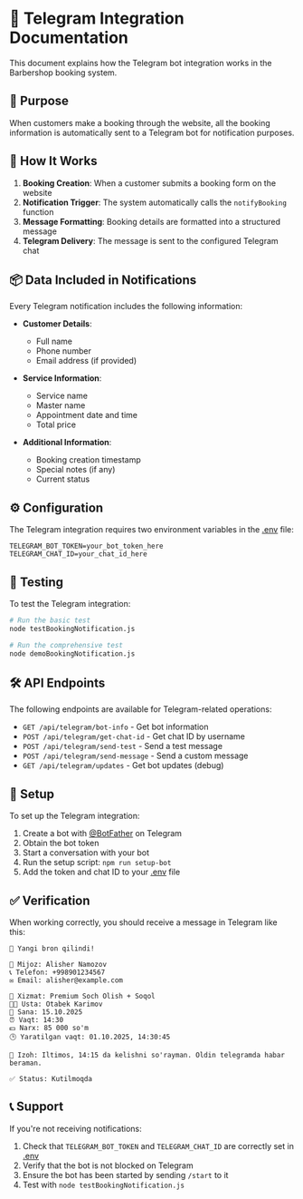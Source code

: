 # 📱 Telegram Integration Documentation


This document explains how the Telegram bot integration works in the Barbershop booking system.

## 🎯 Purpose

When customers make a booking through the website, all the booking information is automatically sent to a Telegram bot for notification purposes.

## 🔄 How It Works

1. **Booking Creation**: When a customer submits a booking form on the website
2. **Notification Trigger**: The system automatically calls the `notifyBooking` function
3. **Message Formatting**: Booking details are formatted into a structured message
4. **Telegram Delivery**: The message is sent to the configured Telegram chat

## 📦 Data Included in Notifications

Every Telegram notification includes the following information:

- **Customer Details**:
  - Full name
  - Phone number
  - Email address (if provided)
  
- **Service Information**:
  - Service name
  - Master name
  - Appointment date and time
  - Total price
  
- **Additional Information**:
  - Booking creation timestamp
  - Special notes (if any)
  - Current status

## ⚙️ Configuration

The Telegram integration requires two environment variables in the [.env](file:///C:/Users/Acer/Desktop/barbersayt/backend/.env) file:

```
TELEGRAM_BOT_TOKEN=your_bot_token_here
TELEGRAM_CHAT_ID=your_chat_id_here
```

## 🧪 Testing

To test the Telegram integration:

```bash
# Run the basic test
node testBookingNotification.js

# Run the comprehensive test
node demoBookingNotification.js
```

## 🛠 API Endpoints

The following endpoints are available for Telegram-related operations:

- `GET /api/telegram/bot-info` - Get bot information
- `POST /api/telegram/get-chat-id` - Get chat ID by username
- `POST /api/telegram/send-test` - Send a test message
- `POST /api/telegram/send-message` - Send a custom message
- `GET /api/telegram/updates` - Get bot updates (debug)

## 📝 Setup

To set up the Telegram integration:

1. Create a bot with [@BotFather](https://t.me/BotFather) on Telegram
2. Obtain the bot token
3. Start a conversation with your bot
4. Run the setup script: `npm run setup-bot`
5. Add the token and chat ID to your [.env](file:///C:/Users/Acer/Desktop/barbersayt/backend/.env) file

## ✅ Verification

When working correctly, you should receive a message in Telegram like this:

```
🎉 Yangi bron qilindi!

👤 Mijoz: Alisher Namozov
📞 Telefon: +998901234567
✉️ Email: alisher@example.com

💈 Xizmat: Premium Soch Olish + Soqol
🧑‍🔧 Usta: Otabek Karimov
📅 Sana: 15.10.2025
⏰ Vaqt: 14:30
💵 Narx: 85 000 so'm
🕒 Yaratilgan vaqt: 01.10.2025, 14:30:45

📝 Izoh: Iltimos, 14:15 da kelishni so'rayman. Oldin telegramda habar beraman.

✅ Status: Kutilmoqda
```

## 📞 Support

If you're not receiving notifications:

1. Check that `TELEGRAM_BOT_TOKEN` and `TELEGRAM_CHAT_ID` are correctly set in [.env](file:///C:/Users/Acer/Desktop/barbersayt/backend/.env)
2. Verify that the bot is not blocked on Telegram
3. Ensure the bot has been started by sending `/start` to it
4. Test with `node testBookingNotification.js`